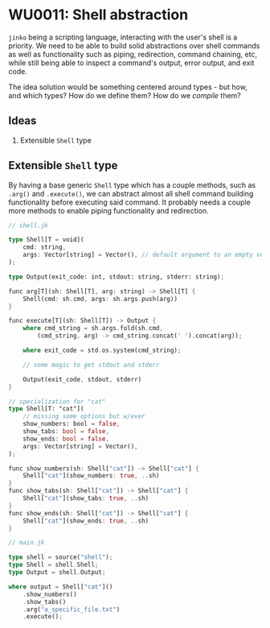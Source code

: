 # WU0011: Shell abstraction

`jinko` being a scripting language, interacting with the user's shell is a priority. We need to be able to build solid abstractions over shell commands as well as functionality such as piping, redirection, command chaining, etc, while still being able to inspect a command's output, error output, and exit code.

The idea solution would be something centered around types - but how, and which types? How do we define them? How do we *compile* them?

## Ideas

1. Extensible `Shell` type

## Extensible `Shell` type

By having a base generic `Shell` type which has a couple methods, such as `.arg()` and `.execute()`, we can abstract almost all shell command building functionality before executing said command. It probably needs a couple more methods to enable piping functionality and redirection.

```rust
// shell.jk

type Shell[T = void](
    cmd: string,
    args: Vector[string] = Vector(), // default argument to an empty vector, so we can just do `Shell(cmd: ...)`
);

type Output(exit_code: int, stdout: string, stderr: string);

func arg[T](sh: Shell[T], arg: string) -> Shell[T] {
    Shell(cmd: sh.cmd, args: sh.args.push(arg))    
}

func execute[T](sh: Shell[T]) -> Output {
    where cmd_string = sh.args.fold(sh.cmd,
        (cmd_string, arg) -> cmd_string.concat(' ').concat(arg));

    where exit_code = std.os.system(cmd_string);

    // some magic to get stdout and stderr

    Output(exit_code, stdout, stderr)
}

// specialization for "cat"
type Shell[T: "cat"](
    // missing some options but w/ever
    show_numbers: bool = false,
    show_tabs: bool = false,
    show_ends: bool = false,
    args: Vector[string] = Vector(),
);

func show_numbers(sh: Shell["cat"]) -> Shell["cat"] {
    Shell["cat"](show_numbers: true, ..sh)
}
func show_tabs(sh: Shell["cat"]) -> Shell["cat"] {
    Shell["cat"](show_tabs: true, ..sh)
}
func show_ends(sh: Shell["cat"]) -> Shell["cat"] {
    Shell["cat"](show_ends: true, ..sh)
}
```

```rust
// main.jk

type shell = source("shell");
type Shell = shell.Shell;
type Output = shell.Output;

where output = Shell["cat"]()
    .show_numbers()
    .show_tabs()
    .arg("a_specific_file.txt")
    .execute();
```
